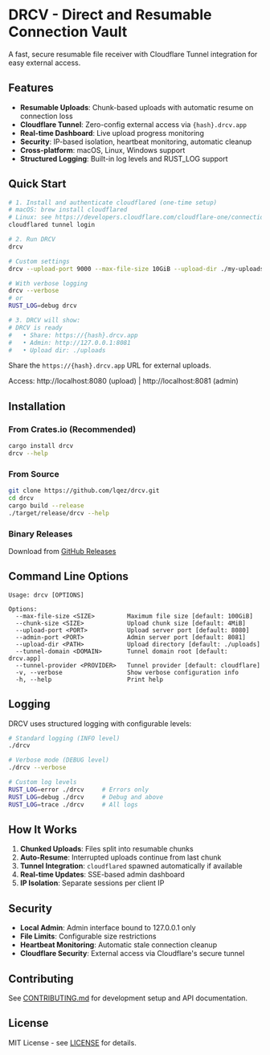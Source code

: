 # DRCV - Direct and Resumable Connection Vault

A fast, secure resumable file receiver with Cloudflare Tunnel integration for easy external access.

## Features

- **Resumable Uploads**: Chunk-based uploads with automatic resume on connection loss
- **Cloudflare Tunnel**: Zero-config external access via `{hash}.drcv.app`  
- **Real-time Dashboard**: Live upload progress monitoring
- **Security**: IP-based isolation, heartbeat monitoring, automatic cleanup
- **Cross-platform**: macOS, Linux, Windows support
- **Structured Logging**: Built-in log levels and RUST_LOG support

## Quick Start

```bash
# 1. Install and authenticate cloudflared (one-time setup)
# macOS: brew install cloudflared
# Linux: see https://developers.cloudflare.com/cloudflare-one/connections/connect-networks/install-and-setup/installation/
cloudflared tunnel login

# 2. Run DRCV 
drcv

# Custom settings
drcv --upload-port 9000 --max-file-size 10GiB --upload-dir ./my-uploads

# With verbose logging
drcv --verbose
# or
RUST_LOG=debug drcv

# 3. DRCV will show:
# DRCV is ready
#   • Share: https://{hash}.drcv.app
#   • Admin: http://127.0.0.1:8081  
#   • Upload dir: ./uploads
```

Share the `https://{hash}.drcv.app` URL for external uploads.

Access: http://localhost:8080 (upload) | http://localhost:8081 (admin)

## Installation

### From Crates.io (Recommended)
```bash
cargo install drcv
drcv --help
```

### From Source
```bash
git clone https://github.com/lqez/drcv.git
cd drcv
cargo build --release
./target/release/drcv --help
```

### Binary Releases
Download from [GitHub Releases](https://github.com/lqez/drcv/releases)

## Command Line Options

```
Usage: drcv [OPTIONS]

Options:
  --max-file-size <SIZE>         Maximum file size [default: 100GiB]
  --chunk-size <SIZE>            Upload chunk size [default: 4MiB]  
  --upload-port <PORT>           Upload server port [default: 8080]
  --admin-port <PORT>            Admin server port [default: 8081]
  --upload-dir <PATH>            Upload directory [default: ./uploads]
  --tunnel-domain <DOMAIN>       Tunnel domain root [default: drcv.app]
  --tunnel-provider <PROVIDER>   Tunnel provider [default: cloudflare]
  -v, --verbose                  Show verbose configuration info
  -h, --help                     Print help
```

## Logging

DRCV uses structured logging with configurable levels:

```bash
# Standard logging (INFO level)
./drcv

# Verbose mode (DEBUG level)  
./drcv --verbose

# Custom log levels
RUST_LOG=error ./drcv     # Errors only
RUST_LOG=debug ./drcv     # Debug and above
RUST_LOG=trace ./drcv     # All logs
```

## How It Works

1. **Chunked Uploads**: Files split into resumable chunks
2. **Auto-Resume**: Interrupted uploads continue from last chunk
3. **Tunnel Integration**: `cloudflared` spawned automatically if available
4. **Real-time Updates**: SSE-based admin dashboard
5. **IP Isolation**: Separate sessions per client IP

## Security

- **Local Admin**: Admin interface bound to 127.0.0.1 only
- **File Limits**: Configurable size restrictions
- **Heartbeat Monitoring**: Automatic stale connection cleanup
- **Cloudflare Security**: External access via Cloudflare's secure tunnel

## Contributing

See [CONTRIBUTING.md](CONTRIBUTING.md) for development setup and API documentation.

## License

MIT License - see [LICENSE](LICENSE) for details.
